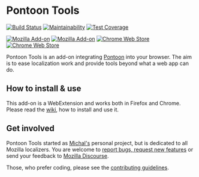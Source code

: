 # Pontoon Tools

[![Build Status](https://travis-ci.com/MikkCZ/pontoon-tools.svg?branch=master)](https://travis-ci.com/MikkCZ/pontoon-tools)
[![Maintainability](https://api.codeclimate.com/v1/badges/3c60a4a377aae5af4e1b/maintainability)](https://codeclimate.com/github/MikkCZ/pontoon-tools/maintainability)
[![Test Coverage](https://api.codeclimate.com/v1/badges/3c60a4a377aae5af4e1b/test_coverage)](https://codeclimate.com/github/MikkCZ/pontoon-tools/test_coverage)

[![Mozilla Add-on](https://img.shields.io/amo/v/pontoon-tools.svg?label=Firefox)](https://addons.mozilla.org/firefox/addon/pontoon-tools/)
[![Mozilla Add-on](https://img.shields.io/amo/users/pontoon-tools.svg)](https://addons.mozilla.org/firefox/addon/pontoon-tools/statistics/)
[![Chrome Web Store](https://img.shields.io/chrome-web-store/v/gnbfbnpjncpghhjmmhklfhcglbopagbb.svg?label=Chrome)](https://chrome.google.com/webstore/detail/pontoon-tools/gnbfbnpjncpghhjmmhklfhcglbopagbb)
[![Chrome Web Store](https://img.shields.io/chrome-web-store/users/gnbfbnpjncpghhjmmhklfhcglbopagbb.svg?text=users)](https://chrome.google.com/webstore/detail/pontoon-tools/gnbfbnpjncpghhjmmhklfhcglbopagbb)

Pontoon Tools is an add-on integrating [Pontoon](https://pontoon.mozilla.org/) into your browser. The aim is to ease localization work and provide tools beyond what a web app can do.

## How to install & use

This add-on is a WebExtension and works both in Firefox and Chrome. Please read the [wiki](https://github.com/MikkCZ/pontoon-tools/wiki), how to install and use it.

## Get involved

Pontoon Tools started as [Michal's](https://mozillians.org/u/mstanke/) personal project, but is dedicated to all Mozilla localizers. You are welcome to [report bugs, request new features](https://github.com/MikkCZ/pontoon-tools/issues) or send your feedback to [Mozilla Discourse](https://discourse.mozilla.org/c/pontoon).

Those, who prefer coding, please see the [contributing guidelines](CONTRIBUTING.md).
